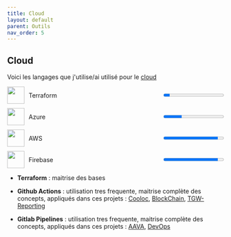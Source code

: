 ```yaml
---
title: Cloud
layout: default
parent: Outils
nav_order: 5
---
```


## Cloud

Voici les langages que j'utilise/ai utilisé pour le [cloud](https://fr.wikipedia.org/wiki/Cloud)

<div style="display:flex;align-items:center;margin-bottom:10px;">
  <img src="https://cdn.freelogovectors.net/wp-content/uploads/2022/01/terra-form-logo-freelogovectors.net_.png" width="40" height="40" style="margin-right:10px;">
  <span style="flex:1;">Terraform</span>
  <progress value="10" max="100"></progress>
</div>

<div style="display:flex;align-items:center;margin-bottom:10px;">
  <img src="https://encrypted-tbn0.gstatic.com/images?q=tbn:ANd9GcR9nNZVxrqmSMQnNMDKHdTkNFOxPkYUA0HZUA&s" width="40" height="40" style="margin-right:10px;">
  <span style="flex:1;">Azure</span>
  <progress value="30" max="100"></progress>
</div>

<div style="display:flex;align-items:center;margin-bottom:10px;">
  <img src="https://www.svgrepo.com/show/373625/gitlab.svg" width="40" height="40" style="margin-right:10px;">
  <span style="flex:1;">AWS</span>
  <progress value="90" max="100"></progress>
</div>

<div style="display:flex;align-items:center;margin-bottom:10px;">
  <img src="https://www.svgrepo.com/show/373625/gitlab.svg" width="40" height="40" style="margin-right:10px;">
  <span style="flex:1;">Firebase</span>
  <progress value="90" max="100"></progress>
</div>

- **Terraform** : maitrise des bases

- **Github Actions** : utilisation tres frequente, maitrise complète des concepts, appliqués dans ces projets : [Cooloc](lien), [BlockChain](lien), [TGW-Reporting](lien)

- **Gitlab Pipelines** : utilisation tres frequente, maitrise complète des concepts, appliqués dans ces projets : [AAVA](lien), [DevOps](lien)
